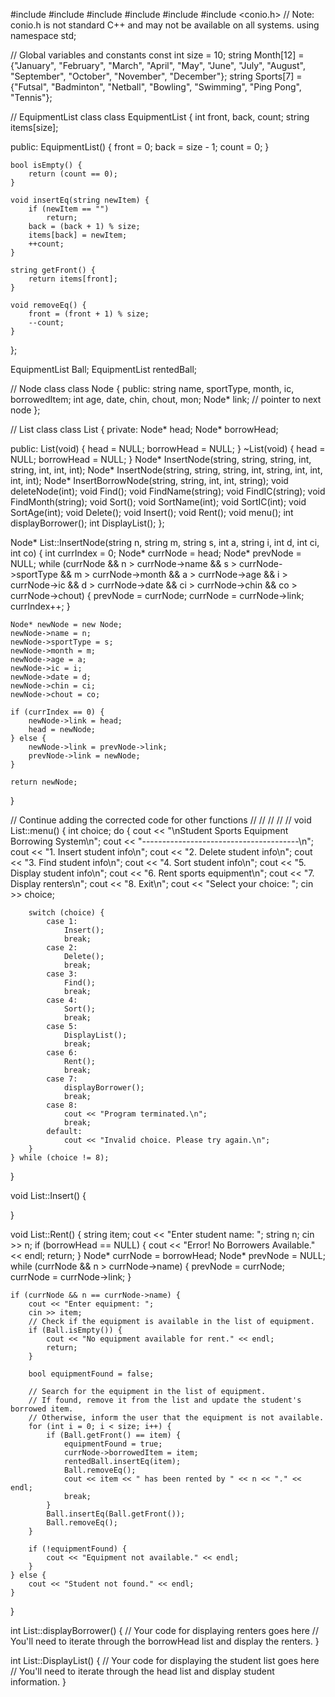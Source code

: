 #include <iostream>
#include <fstream>
#include <string>
#include <iomanip>
#include <ctime>
#include <conio.h> // Note: conio.h is not standard C++ and may not be available on all systems.
using namespace std;

// Global variables and constants
const int size = 10;
string Month[12] = {"January", "February", "March", "April", "May", "June", "July", "August", "September", "October", "November", "December"};
string Sports[7] = {"Futsal", "Badminton", "Netball", "Bowling", "Swimming", "Ping Pong", "Tennis"};

// EquipmentList class
class EquipmentList {
    int front, back, count;
    string items[size];

public:
    EquipmentList() {
        front = 0;
        back = size - 1;
        count = 0;
    }

    bool isEmpty() {
        return (count == 0);
    }

    void insertEq(string newItem) {
        if (newItem == "")
            return;
        back = (back + 1) % size;
        items[back] = newItem;
        ++count;
    }

    string getFront() {
        return items[front];
    }

    void removeEq() {
        front = (front + 1) % size;
        --count;
    }
};

EquipmentList Ball;
EquipmentList rentedBall;

// Node class
class Node {
public:
    string name, sportType, month, ic, borrowedItem;
    int age, date, chin, chout, mon;
    Node* link; // pointer to next node
};

// List class
class List {
private:
    Node* head;
    Node* borrowHead;

public:
    List(void) {
        head = NULL;
        borrowHead = NULL;
    }
    ~List(void) {
        head = NULL;
        borrowHead = NULL;
    }
    Node* InsertNode(string, string, string, int, string, int, int, int);
    Node* InsertNode(string, string, string, int, string, int, int, int, int);
    Node* InsertBorrowNode(string, string, int, int, string);
    void deleteNode(int);
    void Find();
    void FindName(string);
    void FindIC(string);
    void FindMonth(string);
    void Sort();
    void SortName(int);
    void SortIC(int);
    void SortAge(int);
    void Delete();
    void Insert();
    void Rent();
    void menu();
    int displayBorrower();
    int DisplayList();
};

Node* List::InsertNode(string n, string m, string s, int a, string i, int d, int ci, int co) {
    int currIndex = 0;
    Node* currNode = head;
    Node* prevNode = NULL;
    while (currNode && n > currNode->name && s > currNode->sportType && m > currNode->month && a > currNode->age &&
           i > currNode->ic && d > currNode->date && ci > currNode->chin && co > currNode->chout) {
        prevNode = currNode;
        currNode = currNode->link;
        currIndex++;
    }

    Node* newNode = new Node;
    newNode->name = n;
    newNode->sportType = s;
    newNode->month = m;
    newNode->age = a;
    newNode->ic = i;
    newNode->date = d;
    newNode->chin = ci;
    newNode->chout = co;

    if (currIndex == 0) {
        newNode->link = head;
        head = newNode;
    } else {
        newNode->link = prevNode->link;
        prevNode->link = newNode;
    }

    return newNode;
}

// Continue adding the corrected code for other functions
//
//
//
//
//
void List::menu() {
    int choice;
    do {
        cout << "\nStudent Sports Equipment Borrowing System\n";
        cout << "---------------------------------------\n";
        cout << "1. Insert student info\n";
        cout << "2. Delete student info\n";
        cout << "3. Find student info\n";
        cout << "4. Sort student info\n";
        cout << "5. Display student info\n";
        cout << "6. Rent sports equipment\n";
        cout << "7. Display renters\n";
        cout << "8. Exit\n";
        cout << "Select your choice: ";
        cin >> choice;

        switch (choice) {
            case 1:
                Insert();
                break;
            case 2:
                Delete();
                break;
            case 3:
                Find();
                break;
            case 4:
                Sort();
                break;
            case 5:
                DisplayList();
                break;
            case 6:
                Rent();
                break;
            case 7:
                displayBorrower();
                break;
            case 8:
                cout << "Program terminated.\n";
                break;
            default:
                cout << "Invalid choice. Please try again.\n";
        }
    } while (choice != 8);
}

void List::Insert() {

    
}

void List::Rent() {
    string item;
    cout << "Enter student name: ";
    string n;
    cin >> n;
    if (borrowHead == NULL) {
        cout << "Error! No Borrowers Available." << endl;
        return;
    }
    Node* currNode = borrowHead;
    Node* prevNode = NULL;
    while (currNode && n > currNode->name) {
        prevNode = currNode;
        currNode = currNode->link;
    }

    if (currNode && n == currNode->name) {
        cout << "Enter equipment: ";
        cin >> item;
        // Check if the equipment is available in the list of equipment.
        if (Ball.isEmpty()) {
            cout << "No equipment available for rent." << endl;
            return;
        }

        bool equipmentFound = false;

        // Search for the equipment in the list of equipment.
        // If found, remove it from the list and update the student's borrowed item.
        // Otherwise, inform the user that the equipment is not available.
        for (int i = 0; i < size; i++) {
            if (Ball.getFront() == item) {
                equipmentFound = true;
                currNode->borrowedItem = item;
                rentedBall.insertEq(item);
                Ball.removeEq();
                cout << item << " has been rented by " << n << "." << endl;
                break;
            }
            Ball.insertEq(Ball.getFront());
            Ball.removeEq();
        }

        if (!equipmentFound) {
            cout << "Equipment not available." << endl;
        }
    } else {
        cout << "Student not found." << endl;
    }
}

int List::displayBorrower() {
    // Your code for displaying renters goes here
    // You'll need to iterate through the borrowHead list and display the renters.
}

int List::DisplayList() {
    // Your code for displaying the student list goes here
    // You'll need to iterate through the head list and display student information.
}
